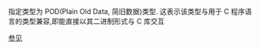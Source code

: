 指定类型为 POD(Plain Old Data, 简旧数据)类型.
这表示该类型与用于 C 程序语言的类型兼容,即能直接以其二进制形式与 C 库交互

[参见](https://zh.cppreference.com/w/cpp/named_req/PODType)